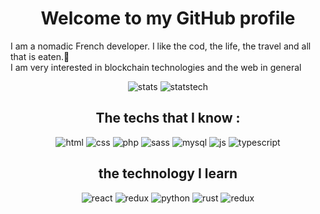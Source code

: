 <h1 align="center">Welcome to my GitHub profile</h1>

<p>I am a nomadic French developer. I like the cod, the life, the travel and all that is eaten.🍔</br>I am very interested in blockchain technologies and the web in general</p>

<p align="center">
  <img alt="stats" src="https://github-readme-stats.vercel.app/api?username=Erwann-M&theme=blue-green" />
  <img alt="statstech" src="https://github-readme-stats.vercel.app/api/top-langs/?username=Erwann-M&theme=blue-green" />
</p>

<h2 align="center">The techs that I know :</h2>

<p align="center">
  <img alt="html" src="https://img.shields.io/badge/HTML5-E34F26?style=for-the-badge&logo=html5&logoColor=white" />
  <img alt="css" src="https://img.shields.io/badge/CSS3-1572B6?style=for-the-badge&logo=css3&logoColor=white" />
  <img alt="php" src="https://img.shields.io/badge/PHP-777BB4?style=for-the-badge&logo=php&logoColor=white" />
  <img alt="sass" src="https://img.shields.io/badge/Sass-CC6699?style=for-the-badge&logo=sass&logoColor=white" />
  <img alt="mysql" src="https://img.shields.io/badge/MySQL-00000F?style=for-the-badge&logo=mysql&logoColor=white" />
  <img alt="js" src="https://img.shields.io/badge/JavaScript-F7DF1E?style=for-the-badge&logo=javascript&logoColor=black" />
  <img alt="typescript" src="https://img.shields.io/badge/TypeScript-007ACC?style=for-the-badge&logo=typescript&logoColor=white" />
</p>

<h2 align="center">the technology I learn</h2>

<p align="center">
  <img alt="react" src="https://img.shields.io/badge/React-20232A?style=for-the-badge&logo=react&logoColor=61DAFB" />
  <img alt="redux" src="https://img.shields.io/badge/Redux-593D88?style=for-the-badge&logo=redux&logoColor=white" />
  <img alt="python" src="https://img.shields.io/badge/Python-14354C?style=for-the-badge&logo=python&logoColor=white" />
  <img alt="rust" src="https://img.shields.io/badge/Rust-000000?style=for-the-badge&logo=rust&logoColor=white" />
  <img alt="redux" src="https://img.shields.io/badge/Redux-593D88?style=for-the-badge&logo=redux&logoColor=white" />
</p>
